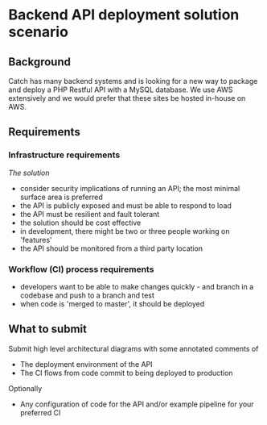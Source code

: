 # Backend API deployment solution scenario

## Background

Catch has many backend systems and is looking for a new way to package and deploy a PHP Restful API with a MySQL database.
We use AWS extensively and we would prefer that these sites be hosted in-house on AWS.

## Requirements

### Infrastructure requirements 

*The solution*

* consider security implications of running an API; the most minimal surface area is preferred
* the API is publicly exposed and must be able to respond to load 
* the API must be resilient and fault tolerant 
* the solution should be cost effective 
* in development, there might be two or three people working on 'features'
* the API should be monitored from a third party location  

### Workflow (CI) process requirements 

* developers want to be able to make changes quickly - and branch in a codebase and push to a branch and test 
* when code is 'merged to master', it should be deployed 



## What to submit

Submit high level architectural diagrams with some annotated comments of

* The deployment environment of the API
* The CI flows from code commit to being deployed to production

Optionally

* Any configuration of code for the API and/or example pipeline for your preferred CI
